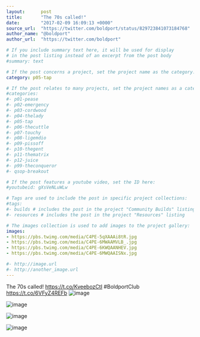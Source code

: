 ```yaml
---
layout:      post
title:       "The 70s called!"
date:        "2017-02-09 16:09:13 +0000"
source_url:  "https://twitter.com/boldport/status/829723841073184768"
author_name: "@boldport"
author_url:  "https://twitter.com/boldport"

# If you include summary text here, it will be used for display
# in the post listing instead of an excerpt from the post body
#summary: text

# If the post concerns a project, set the project name as the category:
category: p05-tap

# If the post relates to many projects, set the project names as a categories array:
#categories:
#- p01-pease
#- p02-emergency
#- p03-cordwood
#- p04-thelady
#- p05-tap
#- p06-thecuttle
#- p07-touchy
#- p08-ligemdio
#- p09-pissoff
#- p10-thegent
#- p11-thematrix
#- p12-juice
#- p99-theconqueror
#- qsop-breakout

# If the post features a youtube video, set the ID here:
#youtubeid: gXsVeNLuWLw

# Tags are used to include the post in specific project collections:
#tags:
#- builds # includes the post in the project "Community Builds" listing
#- resources # includes the post in the project "Resources" listing

# The images collection is used to add images to the project gallery:
images:
- https://pbs.twimg.com/media/C4PE-5qXAAAi8tR.jpg
- https://pbs.twimg.com/media/C4PE-6MWAAMVLB_.jpg
- https://pbs.twimg.com/media/C4PE-6KWQAANHEV.jpg
- https://pbs.twimg.com/media/C4PE-6MWQAAISNx.jpg

#- http://image.url
#- http://another_image.url
---
```


The 70s called! https://t.co/KveebozCtI #BoldportClub https://t.co/6VFyZ4REFb
![image](https://pbs.twimg.com/media/C4PE-5qXAAAi8tR.jpg)

![image](https://pbs.twimg.com/media/C4PE-6MWAAMVLB_.jpg)

![image](https://pbs.twimg.com/media/C4PE-6KWQAANHEV.jpg)

![image](https://pbs.twimg.com/media/C4PE-6MWQAAISNx.jpg)


